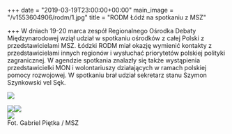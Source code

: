 +++
date = "2019-03-19T23:00:00+00:00"
main_image = "/v1553604906/rodm/1.jpg"
title = "RODM Łódź na spotkaniu z MSZ"

+++
W dniach 19-20 marca zespół Regionalnego Ośrodka Debaty Międzynarodowej wziął udział w spotkaniu ośrodków z całej Polski z przedstawicielami MSZ. Łódzki RODM miał okazję wymienić kontakty z przedstawicielami innych regionów i wysłuchać priorytetów polskiej polityki zagranicznej. W agendzie spotkania znalazły się także wystąpienia przedstawicielki MON i wolontariuszy działających w ramach polskiej pomocy rozwojowej. W spotkaniu brał udział sekretarz stanu Szymon Szynkowski vel Sęk.

![](https://res.cloudinary.com/inspro/image/upload/v1553604312/rodm/2019-03-20-GP-RODM-030.jpg)

![](https://res.cloudinary.com/inspro/image/upload/v1553604226/rodm/2019-03-20-GP-RODM-019.jpg)![](https://res.cloudinary.com/inspro/image/upload/v1553604207/rodm/2019-03-20-GP-RODM-047.jpg)  
![](https://res.cloudinary.com/inspro/image/upload/v1553604176/rodm/2019-03-20-GP-RODM-059.jpg)  
Fot. Gabriel Piętka / MSZ